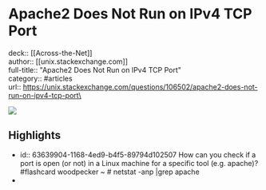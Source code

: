 # Apache2 Does Not Run on IPv4 TCP Port

deck:: [[Across-the-Net]]\
author:: [[unix.stackexchange.com]]\
full-title:: "Apache2 Does Not Run on IPv4 TCP Port"\
category:: #articles\
url:: https://unix.stackexchange.com/questions/106502/apache2-does-not-run-on-ipv4-tcp-port\

![](https://readwise-assets.s3.amazonaws.com/static/images/article1.be68295a7e40.png)
## Highlights
- id:: 63639904-1168-4ed9-b4f5-89794d102507
   How can you check if a port is open (or not) in a Linux machine for a specific tool (e.g. apache)? #flashcard 
    woodpecker ~ # netstat -anp |grep apache
-